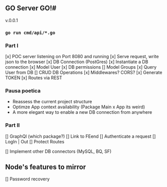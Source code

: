 ## GO Server GO!#

v.0.0.1

### `go run cmd/api/*.go`

### Part I
[x] POC server listening on Port 8080 and running
[x] Serve request, write json to the browser
[x] DB Connection (PostGres)
[x] Instantiate a DB connection
[x] Model User
[x] DB permissions
[] Model Groups
[x] Query User from DB
[] CRUD DB Operations
[x] Middlewares? CORS?
[x] Generate TOKEN
[x] Routes via REST

### Pausa poetica
* Reassess the current project structure
* Optimze App context availability (Package Main x App its weird)
* A more elegant way to enable a new DB connection from anywhere

### Part II
[] GraphQl (which package?)
[] Link to FEend
[] Authenticate a request
[] LogIn | Out
[] Protect Routes

[] Implement other DB connectors (MySQL, BQ, SF)

## Node's features to mirror
[] Password recovery
